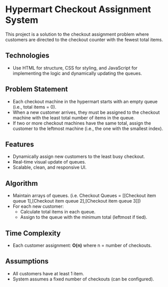 # Hypermart Checkout Assignment System

This project is a solution to the checkout assignment problem where customers are directed to the checkout counter with the fewest total items.

## Technologies
- Use HTML for structure, CSS for styling, and JavaScript for implementing the logic and dynamically updating the queues.

## Problem Statement
- Each checkout machine in the hypermart starts with an empty queue (i.e., total items = 0).
- When a new customer arrives, they must be assigned to the checkout machine with the least total number of items in the queue.
- If two or more checkout machines have the same total, assign the customer to the leftmost machine (i.e., the one with the smallest index).


## Features
- Dynamically assign new customers to the least busy checkout.
- Real-time visual update of queues.
- Scalable, clean, and responsive UI.

## Algorithm
- Maintain arrays of queues. (i.e. Checkout Queues = [[Checkout item queue 1],[Checkout item queue 2],[Checkout item queue 3]])
- For each new customer:
  - Calculate total items in each queue.
  - Assign to the queue with the minimum total (leftmost if tied).

## Time Complexity
- Each customer assignment: **O(n)** where n = number of checkouts.

## Assumptions
- All customers have at least 1 item.
- System assumes a fixed number of checkouts (can be configured).
